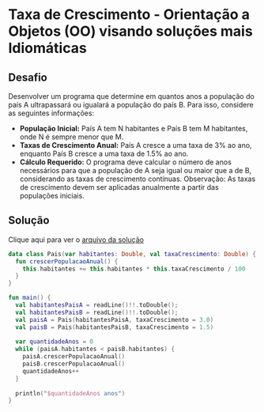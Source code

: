 # Taxa de Crescimento - Orientação a Objetos (OO) visando soluções mais Idiomáticas

## Desafio

Desenvolver um programa que determine em quantos anos a população do país A ultrapassará ou igualará a população do país B. Para isso, considere as seguintes informações:

- **População Inicial:** País A tem N habitantes e País B tem M habitantes, onde N é sempre menor que M.
- **Taxas de Crescimento Anual:** País A cresce a uma taxa de 3% ao ano, enquanto País B cresce a uma taxa de 1.5% ao ano.
- **Cálculo Requerido:** O programa deve calcular o número de anos necessários para que a população de A seja igual ou maior que a de B, considerando as taxas de crescimento contínuas.
Observação: As taxas de crescimento devem ser aplicadas anualmente a partir das populações iniciais.

## Solução

Clique aqui para ver o [arquivo da solução](./solucao/taxa-de-crescimento.kt)

```kotlin
data class Pais(var habitantes: Double, val taxaCrescimento: Double) {
  fun crescerPopulacaoAnual() {
    this.habitantes += this.habitantes * this.taxaCrescimento / 100
  }
}

fun main() {
  val habitantesPaisA = readLine()!!.toDouble();
  val habitantesPaisB = readLine()!!.toDouble();
  val paisA = Pais(habitantesPaisA, taxaCrescimento = 3.0)
  val paisB = Pais(habitantesPaisB, taxaCrescimento = 1.5)
  
  var quantidadeAnos = 0
  while (paisA.habitantes < paisB.habitantes) {
    paisA.crescerPopulacaoAnual()
    paisB.crescerPopulacaoAnual()
    quantidadeAnos++
  }
  
  println("$quantidadeAnos anos")
}
```
